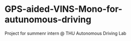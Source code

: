 # GPS-aided-VINS-Mono-for-autunomous-driving
Project for summenr intern @ THU Autonomous Driving Lab
